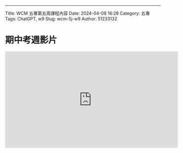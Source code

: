 ---
Title: WCM 五專第五周課程內容
Date: 2024-04-08 16:28
Category: 五專
Tags: ChatGPT, w9
Slug: wcm-5j-w9
Author: 51233132


# 期中考週影片

<iframe width="560" height="315" src="https://www.youtube.com/embed/can30b-W9cw?si=u3UXLbcXWGx-Jg5o" title="YouTube video player" frameborder="0" allow="accelerometer; autoplay; clipboard-write; encrypted-media; gyroscope; picture-in-picture; web-share" referrerpolicy="strict-origin-when-cross-origin" allowfullscreen></iframe>